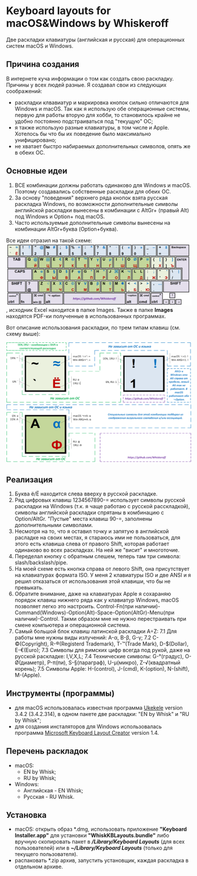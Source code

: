 ﻿# Keyboard layouts for macOS&Windows by Whiskeroff
Две раскладки клавиатуры (английская и русская) для операционных систем macOS и Windows.

## Причина создания

В интернете куча информации о том как создать свою раскладку. Причины у всех людей разные. Я создавал свои из следующих соображений:

- раскладки клвавиатур и маркировка кнопок сильно отличаются для Windows и macOS. Так как я использую обе операционные системы, первую для работы вторую для хобби, то становилось крайне не удобно постоянно подстраиваться под "текущую" ОС;
- я также использую разные клавиатуры, в том числе и Apple. Хотелось бы что бы их поведение было максимально унифицировано;
- не хватает быстро набираемых дополнительных символов, опять же в обеих ОС.

## Основные идеи

1. ВСЕ комбинации должны работать одинаково для Windows и macOS. Поэтому создавались собственные раскладки для обеих ОС.
2. За основу "поведения" верхнего ряда кнопок взята русская раскладка Windows, по возможности дополнительные символы  английской раскладки вынесены в комбинации с AltGr+ (правый Alt) под Windows и Option+ под macOS.
3. Часто используемые дополнительные символы вынесены на комбинации AltGr+буква (Option+буква).

Все идеи отразил на такой схеме:
![keyboard](/Images/WhiskKBLayouts.png)
, исходник Excel находится в папке Images.
Также в папке **Images** находятся PDF-ки полученные в использованных программах.

Вот описание использования раскладки, по трем типам клавиш (см. схему выше):

![keys_row_num](/Images/keys_row_num.png)
![keys_row_alpha](/Images/keys_row_alpha.png)

## Реализация
1. Буква ё/Ё находится слева вверху в русской раскладке.
2. Ряд цифровых клавиш 1234567890-= использует символы русской раскладки на Windows (т.к. я чаще работаю с русской расскладкой), символы английской раскладки спрятаны в комбинацию с Option/AltGr. "Пустые" места клавиш 90-=, заполнены дополнительными символами.
3. Несмотря на то, что я оставил точку и запятую в английской расладке на своих местах, я стараюсь ими не пользоваться, для этого есть клавиша слева от правого Shift, которая работает одинаково во всех раскладках. На ней же "висит" и многоточие.
4. Переделал кнопку с обратным слешем, теперь там три символа: slash/backslash/pipe.
5. На моей схеме есть кнопка справа от левого Shift, она присутствует на клавиатурах формата ISO. У меня 2 клавиатуры ISO и две ANSI и я решил отказаться от использования этой клавиши, что бы не превыкать.
6. Обратите внимание, даже на клавиатурах Apple я сохараняю порядок клавиш нижнего ряда как у клавиатур Windows, macOS позволяет легко это настроить. Control-Fn(при наличии)-Command(Windows)-Option(Alt)-Space-Option(AltGr)-Menu(при наличии)-Control. Такми образом мне не нужно перестраивать при смене компьютера и операционной система.
7. Самый большой блок клавиш латинской раскладки A÷Z:
    7.1 Для работы мне нужны виды излучений: A-α, B-β, G-γ;
    7.2 C-©(Copyright), R-®(Registerd Trademark), T-™(Trade Mark), D-$(Dollar), E-€(Euro);
    7.3 Символы для римских цифр всегда под рукой, даже на русской раскладке: I,V,X,L;
    7.4 Технические символы: G-°(градус), O-Ø(диаметр), P-π(пи), S-§(параграф), U-µ(микро), Z-√(квадратный корень);
    7.5 Символы Apple: H-(control), J-(cmd), K-(option), N-(shift), M-(Apple).


## Инструменты (программы)

- для macOS использовалась известная программа [Ukekele](http://software.sil.org/ukelele/) version 3.4.2 (3.4.2.314), в одном пакете две раскладки: "EN by Whisk" и "RU by Whisk";
- для создания инсталяторов для Windows использовалась программа [Microsoft  Keyboard Layout Creator](https://www.microsoft.com/en-us/download/details.aspx?id=22339) version 1.4.

## Перечень раскладок

- macOS:
  - EN by Whisk;
  - RU by Whisk;
- Windows:
  - Английская - EN Whisk;
  - Русская - RU Whisk.
  
## Установка

- macOS: открыть образ *.dmg, использовать приложение **"Keyboard Installer.app"** для установки **"WhiskKBLayouts.bundle"** либо вручную скопировать пакет в _**/Library/Keyboard Layouts**_ (для всех пользователей) или в _**~/Library/Keyboard Layouts**_ (только для текущего пользователя).
- распаковать *.zip архив, запустить установщик, каждая раскладка в отдельном архиве.
